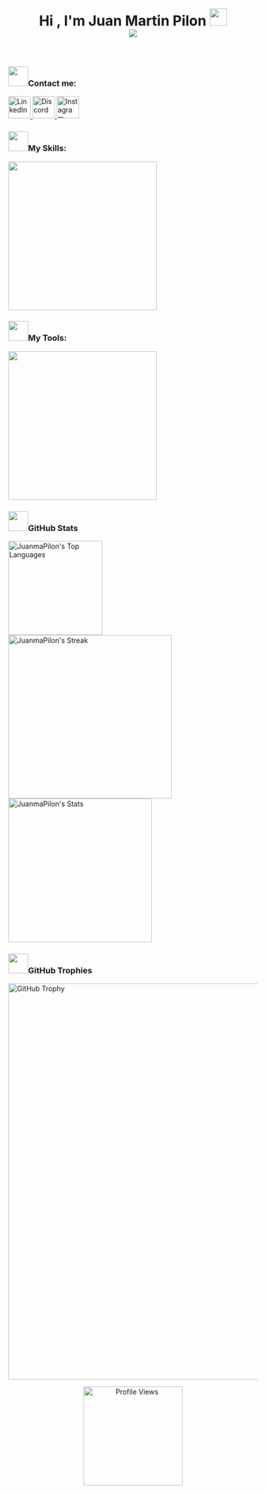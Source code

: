 <!-- Titulo -->

<h1 align="center"><b>Hi , I'm Juan Martin Pilon </b><img src="https://media.giphy.com/media/hvRJCLFzcasrR4ia7z/giphy.gif" width="35">
<br>
<img src="https://user-images.githubusercontent.com/73097560/115834477-dbab4500-a447-11eb-908a-139a6edaec5c.gif">
</h1>

<!-- Sociales -->

<br>

<div>

<p>

<h3>
<b><img src="https://media.giphy.com/media/v1.Y2lkPTc5MGI3NjExMms1Y2Y5MWRwZDNiM24ycTM1eTJzc2J3ZGRlZDFmbmw5eDczbHdrMyZlcD12MV9pbnRlcm5hbF9naWZfYnlfaWQmY3Q9cw/4v5vEC1ipAGORhhIbq/giphy.gif" width="40" />Contact me:</b>
</h3>
  <a href="https://www.linkedin.com/in/juanmartinpilon/">
    <img width="45" src="https://skillicons.dev/icons?i=linkedin" alt="LinkedIn" />
  </a>
  <a href="https://discordapp.com/users/230104584964538369">
    <img width="45" src="https://skillicons.dev/icons?i=discord" alt="Discord" />
  </a>
  <a href="https://www.instagram.com/juanma.pilon/">
    <img width="45" src="https://skillicons.dev/icons?i=instagram" alt="Instagram" />
  </a>
  
  </p>

</div>

<!-- Skills -->

<div>

<p>
<h3>
<b><img src="https://media.giphy.com/media/v1.Y2lkPTc5MGI3NjExNHFuZWU2MDN0cTV4YXVuZzMwaDV0Mm5jdHNhYnRmbjNtbjg2YmlsbiZlcD12MV9pbnRlcm5hbF9naWZfYnlfaWQmY3Q9cw/UVG0BN8TOMKkPOJS6e/giphy.gif" width="40" />My Skills:</b>
</h3>
<a href="https://skillicons.dev">
<img width="300" src="https://skillicons.dev/icons?i=react,js,nodejs,css,html,bootstrap,java,python,cpp,c,mysql&perline=6" />
</a>
</p>
  
</div>

<!-- Tools -->

<div>

<p>
<h3>
<b><img src="https://media.giphy.com/media/v1.Y2lkPTc5MGI3NjExYzBjeHNvZ3FxZTN6c3J4dWp1cnphanNjZ2JxNGI0anZnOWJlNHZvciZlcD12MV9pbnRlcm5hbF9naWZfYnlfaWQmY3Q9cw/iDaCeaKrHhUI1I8e2b/giphy.gif" width="40" />My Tools:</b>
</h3>
<a href="https://skillicons.dev">
<img width="300" src="https://skillicons.dev/icons?i=vscode,github,git,vite,postman,linux,powershell,idea,stackoverflow,octave&perline=6" />

</a>
</p>

</div>

<!-- Stats -->

<div>

<h3>
<b><img src="https://media.giphy.com/media/iY8CRBdQXODJSCERIr/giphy.gif" width="40" />GitHub Stats</b>
</h3>

<p><img width="190" src="https://github-readme-stats.vercel.app/api/top-langs/?username=JuanmaPilon&theme=outrun&show_icons=true&hide_border=false&layout=compact" width="400" alt="JuanmaPilon's Top Languages">

<img width="330" src="https://github-readme-streak-stats.herokuapp.com/?user=JuanmaPilon&theme=outrun&hide_border=false&layout=compact" alt="JuanmaPilon's Streak">

<img width="290" src="https://github-readme-stats.vercel.app/api?username=JuanmaPilon&theme=outrun&show_icons=true&hide_border=false&count_private=true&layout=compact" alt="JuanmaPilon's Stats">
</p>

</div>

<!-- Trofeos -->

<div>

<h3>
<b><img src="https://media.giphy.com/media/fw3XuXcz1p1AZdZOH8/giphy.gif" width="40" />GitHub Trophies</b>
</h3>

[<img width="800" src="https://github-profile-trophy.vercel.app/?username=JuanmaPilon&theme=algolia" alt="GitHub Trophy" />](https://github.com/JuanmaPilon/github-profile-trophy)

<!-- Visitas -->

</div>

<div align="center">
<img width="200" src="https://komarev.com/ghpvc/?username=JuanmaPilon&color=blue&style=for-the-badge" alt="Profile Views"/>

</div>
